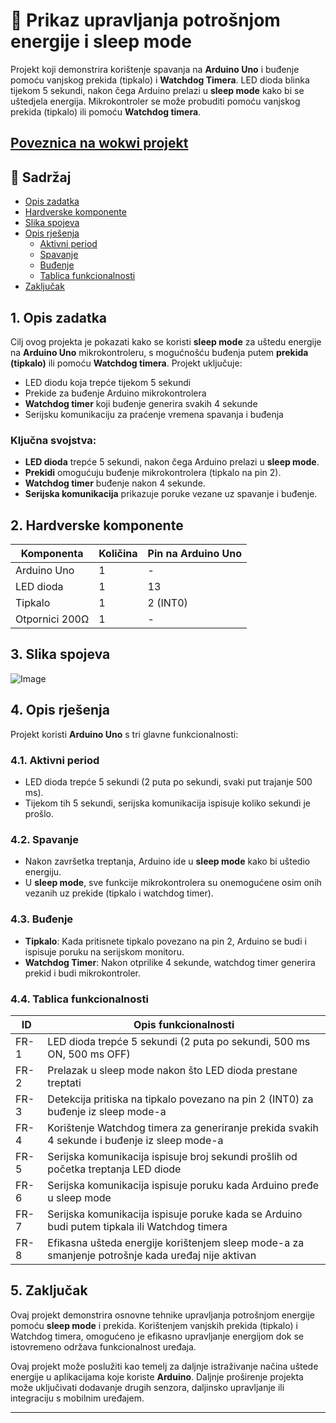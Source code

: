 # 🔁 Prikaz upravljanja potrošnjom energije i sleep mode

Projekt koji demonstrira korištenje spavanja na **Arduino Uno** i buđenje pomoću vanjskog prekida (tipkalo) i **Watchdog Timera**. LED dioda blinka tijekom 5 sekundi, nakon čega Arduino prelazi u **sleep mode** kako bi se uštedjela energija. Mikrokontroler se može probuditi pomoću vanjskog prekida (tipkalo) ili pomoću **Watchdog timera**.

[Poveznica na wokwi projekt](https://wokwi.com/projects/427691329617498113)
---

## 📖 Sadržaj
- [Opis zadatka](#1-opis-zadatka)
- [Hardverske komponente](#2-hardverske-komponente)
- [Slika spojeva](#3-slika-spojeva)
- [Opis rješenja](#4-opis-rješenja)
  - [Aktivni period](#41-aktivni-period)
  - [Spavanje](#42-spavanje)
  - [Buđenje](#43-buđenje)
  - [Tablica funkcionalnosti](#44-tablica-funkcionalnosti)
- [Zaključak](#5-zaključak)

## 1. Opis zadatka
Cilj ovog projekta je pokazati kako se koristi **sleep mode** za uštedu energije na **Arduino Uno** mikrokontroleru, s mogućnošću buđenja putem **prekida (tipkalo)** ili pomoću **Watchdog timera**. Projekt uključuje:
- LED diodu koja trepće tijekom 5 sekundi
- Prekide za buđenje Arduino mikrokontrolera
- **Watchdog timer** koji buđenje generira svakih 4 sekunde
- Serijsku komunikaciju za praćenje vremena spavanja i buđenja

### Ključna svojstva:
- **LED dioda** trepće 5 sekundi, nakon čega Arduino prelazi u **sleep mode**.
- **Prekidi** omogućuju buđenje mikrokontrolera (tipkalo na pin 2).
- **Watchdog timer** buđenje nakon 4 sekunde.
- **Serijska komunikacija** prikazuje poruke vezane uz spavanje i buđenje.

## 2. Hardverske komponente

| Komponenta      | Količina | Pin na Arduino Uno |
|-----------------|----------|--------------------|
| Arduino Uno     | 1        | -                  |
| LED dioda       | 1        | 13                 |
| Tipkalo         | 1        | 2 (INT0)           |
| Otpornici 200Ω  | 1        | -                  |

## 3. Slika spojeva
![Image](https://github.com/user-attachments/assets/ccdb0726-b31c-4b04-bcad-2766b9d433c5)


## 4. Opis rješenja

Projekt koristi **Arduino Uno** s tri glavne funkcionalnosti:

### 4.1. Aktivni period
- LED dioda trepće 5 sekundi (2 puta po sekundi, svaki put trajanje 500 ms).
- Tijekom tih 5 sekundi, serijska komunikacija ispisuje koliko sekundi je prošlo.

### 4.2. Spavanje
- Nakon završetka treptanja, Arduino ide u **sleep mode** kako bi uštedio energiju.
- U **sleep mode**, sve funkcije mikrokontrolera su onemogućene osim onih vezanih uz prekide (tipkalo i watchdog timer).

### 4.3. Buđenje
- **Tipkalo**: Kada pritisnete tipkalo povezano na pin 2, Arduino se budi i ispisuje poruku na serijskom monitoru.
- **Watchdog Timer**: Nakon otprilike 4 sekunde, watchdog timer generira prekid i budi mikrokontroler.

### 4.4. Tablica funkcionalnosti

| ID   | Opis funkcionalnosti |
|------|----------------------|
| FR-1 | LED dioda trepće 5 sekundi (2 puta po sekundi, 500 ms ON, 500 ms OFF) |
| FR-2 | Prelazak u sleep mode nakon što LED dioda prestane treptati |
| FR-3 | Detekcija pritiska na tipkalo povezano na pin 2 (INT0) za buđenje iz sleep mode-a |
| FR-4 | Korištenje Watchdog timera za generiranje prekida svakih 4 sekunde i buđenje iz sleep mode-a |
| FR-5 | Serijska komunikacija ispisuje broj sekundi prošlih od početka treptanja LED diode |
| FR-6 | Serijska komunikacija ispisuje poruku kada Arduino pređe u sleep mode |
| FR-7 | Serijska komunikacija ispisuje poruke kada se Arduino budi putem tipkala ili Watchdog timera |
| FR-8 | Efikasna ušteda energije korištenjem sleep mode-a za smanjenje potrošnje kada uređaj nije aktivan |

## 5. Zaključak
Ovaj projekt demonstrira osnovne tehnike upravljanja potrošnjom energije pomoću **sleep mode** i prekida. Korištenjem vanjskih prekida (tipkalo) i Watchdog timera, omogućeno je efikasno upravljanje energijom dok se istovremeno održava funkcionalnost uređaja. 

Ovaj projekt može poslužiti kao temelj za daljnje istraživanje načina uštede energije u aplikacijama koje koriste **Arduino**. Daljnje proširenje projekta može uključivati dodavanje drugih senzora, daljinsko upravljanje ili integraciju s mobilnim uređajem.

---
